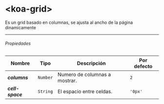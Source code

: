 # &lt;koa-grid&gt;

Es un grid basado en columnas, se ajusta al ancho de la página dinamicamente

---

###### Propiedades

Nombre | Tipo | Descripción | Por defecto
-----|------|-------------|--------
***columns*** | `Number` | Numero de columnas a mostrar. | `2`
***cell-space*** | `String` | El espacio entre celdas. | `'0px'`
